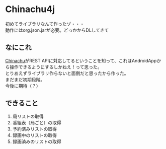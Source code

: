 # Chinachu4j
初めてライブラリなんて作ったゾ・・・  
動作にはorg.json.jarが必要。どっかからDLしてきて

## なにこれ
[Chinachu](https://github.com/kanreisa/Chinachu/)がREST APIに対応してるということを知って、これはAndroidAppから操作できるようにするしかねえ！って思った。  
とりあえずライブラリ作らないと面倒だと思ったから作った。  
まだまだ初期段階。  
今後に期待（？）

## できること
1. 局リストの取得  
2. 番組表（局ごと）の取得  
3. 予約済みリストの取得  
4. 録画中のリストの取得  
5. 録画済みのリストの取得
